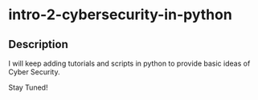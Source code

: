 # intro-2-cybersecurity-in-python

## Description
I will keep adding tutorials and scripts in python to provide basic ideas of Cyber Security.

Stay Tuned!